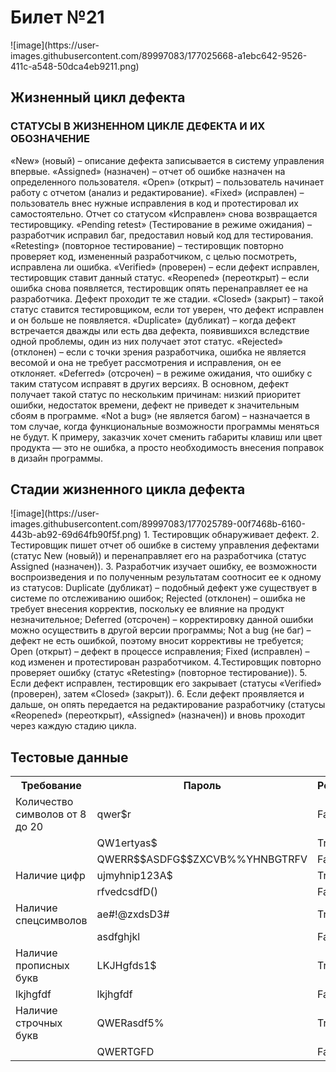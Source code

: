 <h1>Билет №21</h1>
![image](https://user-images.githubusercontent.com/89997083/177025668-a1ebc642-9526-411c-a548-50dca4eb9211.png)
<h2>Жизненный цикл дефекта</h2>
<h3>СТАТУСЫ В ЖИЗНЕННОМ ЦИКЛЕ ДЕФЕКТА И ИХ ОБОЗНАЧЕНИЕ</h3>
«New» (новый) – описание дефекта записывается в систему управления впервые.
«Assigned» (назначен) – отчет об ошибке назначен на определенного пользователя.
«Open» (открыт) – пользователь начинает работу с отчетом (анализ и редактирование).
«Fixed» (исправлен) – пользователь внес нужные исправления в код и протестировал их самостоятельно. Отчет со статусом «Исправлен» снова возвращается тестировщику.
«Pending retest» (Тестирование в режиме ожидания) – разработчик исправил баг, предоставил новый код для тестирования.
«Retesting» (повторное тестирование) – тестировщик повторно проверяет код, измененный разработчиком, с целью посмотреть, исправлена ли ошибка.
«Verified» (проверен) – если дефект исправлен, тестировщик ставит данный статус.
«Reopened» (переоткрыт) – если ошибка снова появляется, тестировщик опять перенаправляет ее на разработчика. Дефект проходит те же стадии.
«Closed» (закрыт) – такой статус ставится тестировщиком, если тот уверен, что дефект исправлен и он больше не появляется.
«Duplicate» (дубликат) – когда дефект встречается дважды или есть два дефекта, появившихся вследствие одной проблемы, один из них получает этот статус.
«Rejected» (отклонен) – если с точки зрения разработчика, ошибка не является весомой и она не требует рассмотрения и исправления, он ее отклоняет.
«Deferred» (отсрочен) – в режиме ожидания, что ошибку с таким статусом исправят в других версиях. В основном, дефект получает такой статус по нескольким причинам: низкий приоритет ошибки, недостаток времени, дефект не приведет к значительным сбоям в программе.
«Not a bug» (не является багом) – назначается в том случае, когда функциональные возможности программы меняться не будут. К примеру, заказчик хочет сменить габариты клавиш или цвет продукта — это не ошибка, а просто необходимость внесения поправок в дизайн программы.
<h2>Стадии жизненного цикла дефекта</h2>
![image](https://user-images.githubusercontent.com/89997083/177025789-00f7468b-6160-443b-ab92-69d64fb90f5f.png)
1. Тестировщик обнаруживает дефект.
2. Тестировщик пишет отчет об ошибке в систему управления дефектами (статус New (новый)) и перенаправляет его на разработчика (статус Assigned (назначен)).
3. Разработчик изучает ошибку, ее возможности воспроизведения и по полученным результатам соотносит ее к одному из статусов:
Duplicate (дубликат) – подобный дефект уже существует в системе по отслеживанию ошибок;
Rejected (отклонен) – ошибка не требует внесения корректив, поскольку ее влияние на продукт незначительное;
Deferred (отсрочен) – корректировку данной ошибки можно осуществить в другой версии программы;
Not a bug (не баг) – дефект не есть ошибкой, поэтому вносит коррективы не требуется;
Open (открыт) – дефект в процессе исправления;
Fixed (исправлен) – код изменен и протестирован разработчиком.
4.Тестировщик повторно проверяет ошибку (статус «Retesting» (повторное тестирование)).
5. Если дефект исправлен, тестировщик его закрывает (статусы «Verified» (проверен), затем «Closed» (закрыт)).
6. Если дефект проявляется и дальше, он опять передается на редактирование разработчику (статусы «Reopened» (переоткрыт), «Assigned» (назначен)) и вновь проходит через каждую стадию цикла.
<h2>Тестовые данные</h2>
<table>

<tr>
<th>Требование</th>
<th>Пароль</th>
<th>Результат</th>
</tr>


<tr>
<td>Количество символов от 8 до 20</td>
<td>qwer$r</td>
<td>False</td>
</tr>
 
<tr>
<td></td>
<td>QW1ertyas$</td>
<td>True</td>
</tr>

<tr>
<td></td>
<td>QWERR$$ASDFG$$ZXCVB%%YHNBGTRFV</td>
<td>False</td>
</tr>

<tr>
<td>Наличие цифр</td>
<td>ujmyhnip123A$</td>
<td>True</td>
</tr>

<tr>
<td></td>
<td>rfvedcsdfD()</td>
<td>False</td>
</tr>

<tr>
<td>Наличие спецсимволов</td>
<td>ae#!@zxdsD3#</td>
<td>True</td>
</tr>

<tr>
<td></td>
<td>asdfghjkl</td>
<td>False</td>
</tr>

<tr>
<td>Наличие прописных букв</td>
<td>LKJHgfds1$</td>
<td>True</td>
</tr>

<tr>
<td>lkjhgfdf</td>
<td>lkjhgfdf</td>
<td>False</td>
</tr>

<tr>
<td>Наличие строчных букв</td>
<td>QWERasdf5%</td>
<td>True</td>
</tr>

<tr>
<td></td>
<td>QWERTGFD</td>
<td>False</td>
</tr>

</table>
